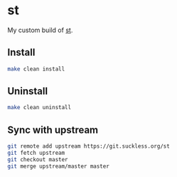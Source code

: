 # st
My custom build of [st](https://st.suckless.org/).

## Install
```sh
make clean install
```

## Uninstall
```sh
make clean uninstall
```

## Sync with upstream
```sh
git remote add upstream https://git.suckless.org/st
git fetch upstream
git checkout master
git merge upstream/master master
```
